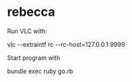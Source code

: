 # rebecca

Run VLC with:

vlc --extraintf rc --rc-host=127.0.0.1:9999

Start program with

bundle exec ruby go.rb
